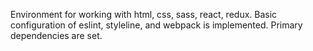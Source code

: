 Environment for working with html, css, sass, react, redux.
Basic configuration of eslint, styleline, and webpack is implemented.
Primary dependencies are set.
